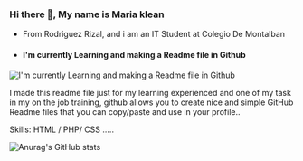 ﻿### Hi there 👋, My name is Maria klean 
- From Rodriguez Rizal, and i am an IT Student at Colegio De Montalban
- #### I'm currently Learning and making a Readme file in Github
![I'm currently Learning and making a Readme file in Github](https://arturssmirnovs.github.io/github-profile-readme-generator/images/banner.png)

I made this readme file just for my learning experienced and one of my task in my on the job training, github allows you to create nice and simple GitHub Readme files that you can copy/paste and use in your profile..

Skills: HTML / PHP/ CSS .....


![Anurag's GitHub stats](https://github-readme-stats.vercel.app/api?username=MariakleanNegrete&show_icons=true&theme=radical)
